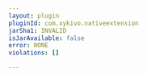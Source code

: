 ```yaml
---
layout: plugin
pluginId: com.xykivo.nativeextension
jarSha1: INVALID
isJarAvailable: false
error: NONE
violations: []

---
```

